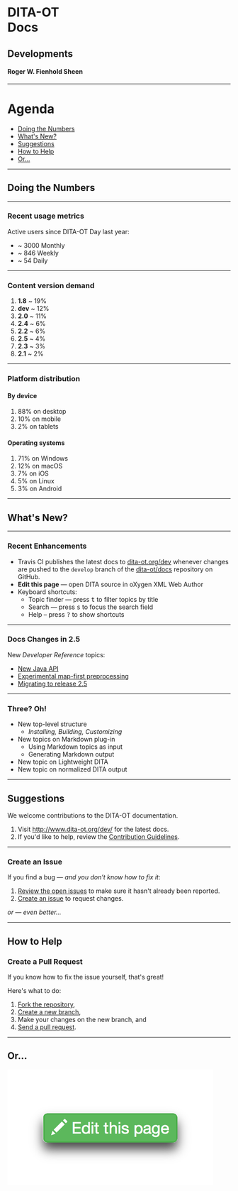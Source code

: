 # DITA-OT<br/>Docs 

## Developments

#### Roger W. Fienhold Sheen

---  

<i class="fa fa-sitemap fa-5x pull-right muted"></i>

# Agenda

<!-- 
This talk provides an overview of DITA-OT documentation usage metrics and highlights recent changes to the docs and ideas for future improvements. We’ll close with room for suggestions from the community and a call for contributions with information on the browser-based workflow for suggesting changes.
-->

<!-- MarkdownTOC autolink="true" bracket="round" depth="1" -->

- [Doing the Numbers](#doing-the-numbers)
- [What's New?](#whats-new)
- [Suggestions](#suggestions)
- [How to Help](#how-to-help)
- [Or…](#or%E2%80%A6)

<!-- /MarkdownTOC -->

---  

## Doing the Numbers

___

### Recent usage metrics

Active users since DITA-OT Day last year:

* ~ 3000 Monthly <!-- .element: class="fragment" -->
* ~ 846 Weekly   <!-- .element: class="fragment" -->
* ~ 54 Daily     <!-- .element: class="fragment" -->

___ 

### Content version demand

1. **1.8** ~ 19%    <!-- .element: class="fragment" -->
2. **dev** ~ 12%    <!-- .element: class="fragment" -->
3. **2.0** ~ 11%    <!-- .element: class="fragment" -->
4. **2.4** ~ 6%     <!-- .element: class="fragment" -->
5. **2.2** ~ 6%     <!-- .element: class="fragment" -->
6. **2.5** ~ 4%     <!-- .element: class="fragment" -->
7. **2.3** ~ 3%     <!-- .element: class="fragment" -->
8. **2.1** ~ 2%     <!-- .element: class="fragment" -->

___

### Platform distribution

#### By device

1. 88% on desktop  <!-- .element: class="fragment" -->
2. 10% on mobile   <!-- .element: class="fragment" -->
3. 2% on tablets   <!-- .element: class="fragment" -->

#### Operating systems

1. 71% on Windows  <!-- .element: class="fragment" -->
2. 12% on macOS    <!-- .element: class="fragment" -->
3. 7% on iOS       <!-- .element: class="fragment" -->
4. 5% on Linux     <!-- .element: class="fragment" -->
5. 3% on Android   <!-- .element: class="fragment" -->

---

## What's New?

___  

### Recent Enhancements

<!-- Create Vizzlo fishbone timeline of OT releases -->
<!-- https://vizzlo.com/create/fishbone-timeline-chart -->

* Travis CI publishes the latest docs to [dita-ot.org/dev][1] whenever changes are pushed to the `develop` branch of the [dita-ot/docs][2] repository on GitHub.
* **Edit this page** — open DITA source in oXygen XML Web Author
* Keyboard shortcuts:
    * Topic finder — press <kbd>t</kbd> to filter topics by title
    * Search — press <kbd>s</kbd> to focus the search field
    * Help – press <kbd>?</kbd> to show shortcuts

[1]: http://www.dita-ot.org/dev/
[2]: https://github.com/dita-ot/docs/ 

___  

<i class="fa fa-book fa-5x pull-right muted"></i>

### Docs Changes in 2.5

New _Developer Reference_ topics:

* [New Java API](http://www.dita-ot.org/dev/dev_ref/java-api.html)
* [Experimental map-first preprocessing](http://www.dita-ot.org/dev/dev_ref/map-first-preprocessing.html)
* [Migrating to release 2.5](http://www.dita-ot.org/dev/dev_ref/migrating-to-2.5.html)

___  

<i class="fa fa-book fa-5x pull-right muted"></i>

### Three? Oh!

* New top-level structure             <!-- .element: class="fragment" -->
    - _Installing, Building, Customizing_  <!-- .element: class="fragment" -->
* New topics on Markdown plug-in      <!-- .element: class="fragment" -->
    - Using Markdown topics as input  <!-- .element: class="fragment" -->
    - Generating Markdown output      <!-- .element: class="fragment" -->
* New topic on Lightweight DITA       <!-- .element: class="fragment" -->
* New topic on normalized DITA output <!-- .element: class="fragment" -->


---  

<i class="fa fa-comments fa-5x pull-right muted"></i>

## Suggestions

We welcome contributions to the DITA-OT documentation.  

1. Visit <http://www.dita-ot.org/dev/> for the latest docs.
2. If you'd like to help, review the [Contribution Guidelines][16].

[16]: https://github.com/dita-ot/docs/blob/develop/CONTRIBUTING.md
___  

### Create an Issue

If you find a bug — _and you don’t know how to fix it_:

1. [Review the open issues][18] to make sure it hasn't already been reported.
2. [Create an issue][17] to request changes.

_or — even better…_

[18]: https://github.com/dita-ot/docs/issues
[17]: https://github.com/dita-ot/docs/issues/new

---  

<i class="fa fa-code fa-5x pull-right muted"></i>

## How to Help

### Create a Pull Request

If you know how to fix the issue yourself, that's great!  

Here's what to do:

1. [Fork the repository][19],
2. [Create a new branch][20], 
3. Make your changes on the new branch, and 
4. [Send a pull request][21].

[19]: https://help.github.com/articles/fork-a-repo/
[20]: https://help.github.com/articles/creating-and-deleting-branches-within-your-repository/
[21]: https://help.github.com/articles/using-pull-requests/
___

## Or…

![](assets/edit-this-page-button.png)

[3]: http://www.dita-ot.org/dev/user-guide/build-using-dita-properties-file.html
[4]: http://www.dita-ot.org/dev/user-guide/build-migrating-ant-to-dita.html
[5]: http://www.dita-ot.org/dev/dev_ref/pdf-customization.html
[6]: http://www.dita-ot.org/dev/dev_ref/pdf-transformation-history.html
[7]: http://www.dita-ot.org/dev/dev_ref/pdf-customization-approaches.html
[8]: http://www.dita-ot.org/dev/dev_ref/pdf-customization-plugin-types.html
[9]: http://www.dita-ot.org/dev/dev_ref/pdf-plugin-structure.html
[10]: http://www.dita-ot.org/dev/dev_ref/pdf-customization-best-practices.html
[11]: http://www.dita-ot.org/dev/dev_ref/pdf-customization-resources.html
[12]: http://www.dita-ot.org/dev/dev_ref/migration.html
[13]: http://www.dita-ot.org/dev/extension-points/extension-points-by-plugin.html
[14]: http://www.dita-ot.org/dev/user-guide/DITA-features-in-docs.html
[15]: dev_ref/migrating-to-2.4.html

